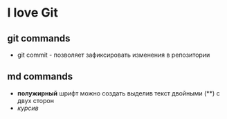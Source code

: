 # I love Git

## git commands

* git commit - позволяет зафиксировать изменения в репозитории

## md commands

* **полужирный** шрифт  можно создать выделив текст двойными (**) с двух сторон
*  *курсив* 
